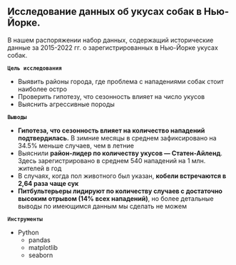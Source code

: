 ## Исследование данных об укусах собак в Нью-Йорке.

В нашем распоряжении набор данных, содержащий исторические данные за 2015-2022 гг. о зарегистрированных в Нью-Йорке укусах собак.

**`Цель исследования`**
* Выявить районы города, где проблема с нападениями собак стоит наиболее остро
* Проверить гипотезу, что сезонность влияет на число укусов
* Выяснить агрессивные породы

**`Выводы`**

* **Гипотеза, что сезонность влияет на количество нападений подтвердилась.** В зимние месяцы в среднем зафиксировано на 34.5% меньше случаев, чем в летние
* Выяснили **район-лидер по количеству укусов —  Статен-Айленд**. Здесь зарегистрировано в среднем 540 нападений на 1 млн. жителей в год
* В случаях, когда пол животного был указан, **кобели встречаются в 2,64 раза чаще сук**
* **Питбультерьеры лидируют по количеству случаев с достаточно высоким отрывом (14% всех нападений)**, но более детальные выводы по имеющимся данным мы сделать не можем

**`Инструменты`**

* Python
  * pandas
  * matplotlib 
  * seaborn


